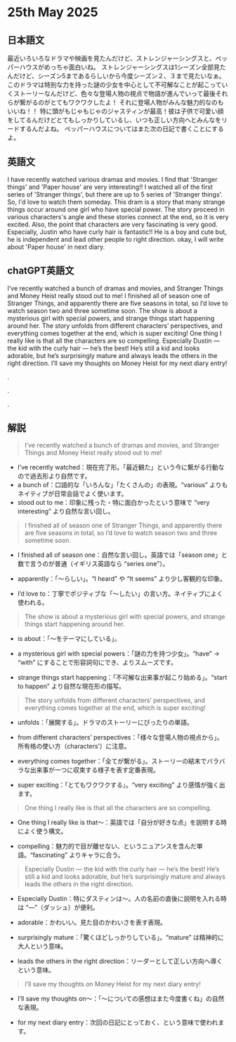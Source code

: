 # 25th May 2025
## 日本語文
最近いろいろなドラマや映画を見たんだけど、ストレンジャーシングスと、ペッパーハウスがめっちゃ面白いね。
ストレンジャーシングスは1シーズン全部見たんだけど、シーズン5まであるらしいから今度シーズン２、３まで見たいなぁ。
このドラマは特別な力を持った謎の少女を中心として不可解なことが起こっていくストーリーなんだけど、色々な登場人物の視点で物語が進んでいって最後それらが繋がるのがとてもワクワクしたよ！
それに登場人物がみんな魅力的なのもいいね！！
特に頭がもじゃもじゃのジャスティンが最高！彼は子供で可愛い顔をしてるんだけどとてもしっかりしているし、いつも正しい方向へとみんなをリードするんだよね。
ペッパーハウスについてはまた次の日記で書くことにするよ。


## 英語文
I have recently watched various dramas and movies. I find that 'Stranger things' and 'Paper house' are very interesting!!
I watched all of the first series of 'Stranger things', but there are up to 5 series
of 'Stranger things'. So, I'd love to watch them someday.
This dram is a story that many strange things occur around one girl who have special power.
The story proceed in various characters's angle and these stories connect at the end, so it is very excited.
Also, the point that characters are very fascinating is very good.
Especially, Justin who have curly hair is fantastic!! He is a boy and cute but, he is 
independent and lead other people to right direction.
okay, I will write about 'Paper house' in next diary.


## chatGPT英語文
I’ve recently watched a bunch of dramas and movies, and Stranger Things and Money Heist really stood out to me!
I finished all of season one of Stranger Things, and apparently there are five seasons in total, so I’d love to watch season two and three sometime soon.
The show is about a mysterious girl with special powers, and strange things start happening around her.
The story unfolds from different characters’ perspectives, and everything comes together at the end, which is super exciting!
One thing I really like is that all the characters are so compelling.
Especially Dustin — the kid with the curly hair — he’s the best! He’s still a kid and looks adorable, but he’s surprisingly mature and always leads the others in the right direction.
I’ll save my thoughts on Money Heist for my next diary entry!

.

.

.
## 解説
> I’ve recently watched a bunch of dramas and movies, and Stranger Things and Money Heist really stood out to me!

- I’ve recently watched：現在完了形。「最近観た」という今に繋がる行動なので過去形より自然です。
- a bunch of：口語的な「いろんな」「たくさんの」の表現。“various” よりもネイティブが日常会話でよく使います。
- stood out to me：印象に残った・特に面白かったという意味で “very interesting” より自然な言い回し。

> I finished all of season one of Stranger Things, and apparently there are five seasons in total, so I’d love to watch season two and three sometime soon.

- I finished all of season one：自然な言い回し。英語では「season one」と数で言うのが普通（イギリス英語なら “series one”）。
- apparently：「〜らしい」。“I heard” や “It seems” より少し客観的な印象。

- I’d love to：丁寧でポジティブな「〜したい」の言い方。ネイティブによく使われる。

> The show is about a mysterious girl with special powers, and strange things start happening around her.

- is about：「〜をテーマにしている」。

- a mysterious girl with special powers：「謎の力を持つ少女」。“have” → “with” にすることで形容詞句にでき、よりスムーズです。

- strange things start happening：「不可解な出来事が起こり始める」。“start to happen” より自然な現在形の描写。

> The story unfolds from different characters’ perspectives, and everything comes together at the end, which is super exciting!

- unfolds：「展開する」。ドラマのストーリーにぴったりの単語。

- from different characters’ perspectives：「様々な登場人物の視点から」。所有格の使い方（characters’）に注意。

- everything comes together：「全てが繋がる」。ストーリーの結末でバラバラな出来事が一つに収束する様子を表す定番表現。

- super exciting：「とてもワクワクする」。“very exciting” より感情が強く出ます。

> One thing I really like is that all the characters are so compelling.

- One thing I really like is that〜：英語では「自分が好きな点」を説明する時によく使う構文。

- compelling：魅力的で目が離せない、というニュアンスを含んだ単語。“fascinating” よりキャラに合う。

> Especially Dustin — the kid with the curly hair — he’s the best! He’s still a kid and looks adorable, but he’s surprisingly mature and always leads the others in the right direction.

- Especially Dustin：特にダスティンは〜。人の名前の直後に説明を入れる時は “—”（ダッシュ）が便利。

- adorable：かわいい。見た目のかわいさを表す表現。

- surprisingly mature：「驚くほどしっかりしている」。“mature” は精神的に大人という意味。

- leads the others in the right direction：リーダーとして正しい方向へ導くという意味。

> I’ll save my thoughts on Money Heist for my next diary entry!

- I’ll save my thoughts on〜：「〜についての感想はまた今度書くね」の自然な表現。

- for my next diary entry：次回の日記にとっておく、という意味で使われます。

